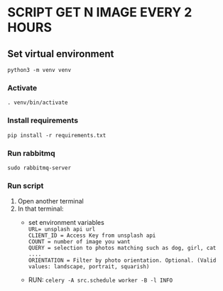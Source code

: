 # SCRIPT GET N IMAGE EVERY 2 HOURS

## Set virtual environment
`python3 -m venv venv`
### Activate
`. venv/bin/activate`
### Install requirements
`pip install -r requirements.txt`

### Run rabbitmq
`sudo rabbitmq-server`

### Run script
1. Open another terminal
2. In that terminal:
    - set environment variables  
    `URL= unsplash api url`   
    `CLIENT_ID = Access Key from unsplash api`  
    `COUNT = number of image you want`  
    `QUERY = selection to photos matching such as dog, girl, cat ....`  
    `ORIENTATION = Filter by photo orientation. Optional. (Valid values: landscape, portrait, squarish)`  

    - RUN: `celery -A src.schedule worker -B -l INFO`  
